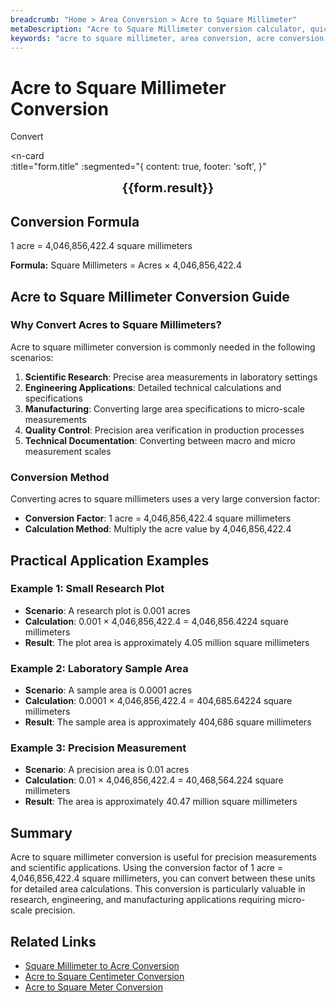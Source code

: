 ```yaml
---
breadcrumb: "Home > Area Conversion > Acre to Square Millimeter"
metaDescription: "Acre to Square Millimeter conversion calculator, quickly convert acres to square millimeters, understand the conversion formula and practical application scenarios."
keywords: "acre to square millimeter, area conversion, acre conversion, square millimeter conversion, area calculator"
---
```


# Acre to Square Millimeter Conversion

<script setup>
import { ref, computed } from 'vue'

const seoKey = ref([
  "acre to square millimeter",
  "area conversion",
  "acre conversion",
  "square millimeter conversion",
  "area calculator",
  "precision area conversion",
  "detailed area measurement",
  "micro area calculation"
])

const form = ref({
  title: "Acre to Square Millimeter Converter",
  acreLabel: "Acre",
  acrePlaceholder: "Enter acre value",
  squareMillimeterLabel: "Square Millimeter",
  squareMillimeterPlaceholder: "Enter square millimeter value",
  convertButton: "Convert"
})

const convertHandler = () => {
  if (form.number !== null && !isNaN(form.number)) {
    const convertedValue = parseFloat(form.number) * 4046856422.4
    form.result = `${form.number}ac = ${convertedValue.toFixed(2)}mm²`
  } else {
    form.result = 'Please enter a valid value.'
  }
}
</script>

<n-form size="large" :model="form">
  <n-form-item label="Acre">
    <n-input-number v-model:value="form.number" placeholder="Enter acre" style="width: 100%" />
  </n-form-item>
  <n-form-item>
    <n-button type="info" @click="convertHandler" block>Convert</n-button>
  </n-form-item>
</n-form>

<n-card  
  :title="form.title"
  :segmented="{
    content: true,
    footer: 'soft',
  }"
>
  <div  style="text-align:center;font-size:20px;">
    <strong>{{form.result}}</strong>
  </div>
    <template #footer>
    <div>
      <span v-for="item of seoKey">{{item}}，</span>
    </div>
  </template>
</n-card>

## Conversion Formula

1 acre = 4,046,856,422.4 square millimeters

**Formula:** Square Millimeters = Acres × 4,046,856,422.4

## Acre to Square Millimeter Conversion Guide

### Why Convert Acres to Square Millimeters?

Acre to square millimeter conversion is commonly needed in the following scenarios:

1. **Scientific Research**: Precise area measurements in laboratory settings
2. **Engineering Applications**: Detailed technical calculations and specifications
3. **Manufacturing**: Converting large area specifications to micro-scale measurements
4. **Quality Control**: Precision area verification in production processes
5. **Technical Documentation**: Converting between macro and micro measurement scales

### Conversion Method

Converting acres to square millimeters uses a very large conversion factor:
- **Conversion Factor**: 1 acre = 4,046,856,422.4 square millimeters
- **Calculation Method**: Multiply the acre value by 4,046,856,422.4

## Practical Application Examples

### Example 1: Small Research Plot
- **Scenario**: A research plot is 0.001 acres
- **Calculation**: 0.001 × 4,046,856,422.4 = 4,046,856.4224 square millimeters
- **Result**: The plot area is approximately 4.05 million square millimeters

### Example 2: Laboratory Sample Area
- **Scenario**: A sample area is 0.0001 acres
- **Calculation**: 0.0001 × 4,046,856,422.4 = 404,685.64224 square millimeters
- **Result**: The sample area is approximately 404,686 square millimeters

### Example 3: Precision Measurement
- **Scenario**: A precision area is 0.01 acres
- **Calculation**: 0.01 × 4,046,856,422.4 = 40,468,564.224 square millimeters
- **Result**: The area is approximately 40.47 million square millimeters

## Summary

Acre to square millimeter conversion is useful for precision measurements and scientific applications. Using the conversion factor of 1 acre = 4,046,856,422.4 square millimeters, you can convert between these units for detailed area calculations. This conversion is particularly valuable in research, engineering, and manufacturing applications requiring micro-scale precision.

## Related Links

- [Square Millimeter to Acre Conversion](./SquareMillimeter-to-Acre.md)
- [Acre to Square Centimeter Conversion](./Acre-to-SquareCentimeter.md)
- [Acre to Square Meter Conversion](./Acre-to-SquareMeter.md)